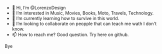 - 👋 Hi, I’m @LorenzoDesign
- 👀 I’m interested in Music, Movies, Books, Moto, Travels, Technology.
- 🌱 I’m currently learning how to survive in this world.
- 💞️ I’m looking to collaborate on peopple that can teach me wath I don't know.
- 📫 How to reach me? Good question. Try here on github.

Bye
